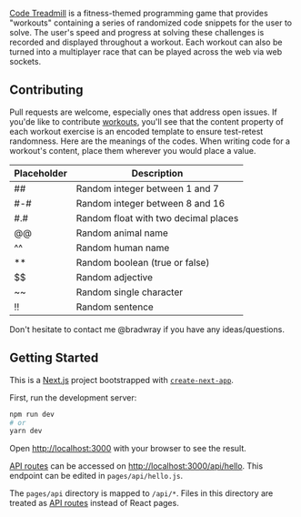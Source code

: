 [Code Treadmill](https://www.code-treadmill/) is a fitness-themed programming game that provides "workouts" containing a series of randomized code snippets for the user to solve. The user's speed and progress at solving these challenges is recorded and displayed throughout a workout. Each workout can also be turned into a multiplayer race that can be played across the web via web sockets.

## Contributing

Pull requests are welcome, especially ones that address open issues. If you'de like to contribute [workouts](https://github.com/bradwray/code-treadmill/tree/main/workouts), you'll see that the content property of each workout exercise is an encoded template to ensure test-retest randomness. Here are the meanings of the codes. When writing code for a workout's content, place them wherever you would place a value. 

| Placeholder | Description                            |
|-------------|----------------------------------------|
| ##          | Random integer between 1 and 7         |
| #-#         | Random integer between 8 and 16        |
| #.#         | Random float with two decimal places   |
| @@          | Random animal name                    |
| ^^          | Random human name                     |
| **          | Random boolean (true or false)        |
| $$          | Random adjective                      |
| ~~          | Random single character               |
| !!          | Random sentence                       |

Don't hesitate to contact me @bradwray if you have any ideas/questions.



## Getting Started

This is a [Next.js](https://nextjs.org/) project bootstrapped with [`create-next-app`](https://github.com/vercel/next.js/tree/canary/packages/create-next-app).

First, run the development server:

```bash
npm run dev
# or
yarn dev
```

Open [http://localhost:3000](http://localhost:3000) with your browser to see the result.

[API routes](https://nextjs.org/docs/api-routes/introduction) can be accessed on [http://localhost:3000/api/hello](http://localhost:3000/api/hello). This endpoint can be edited in `pages/api/hello.js`.

The `pages/api` directory is mapped to `/api/*`. Files in this directory are treated as [API routes](https://nextjs.org/docs/api-routes/introduction) instead of React pages.
